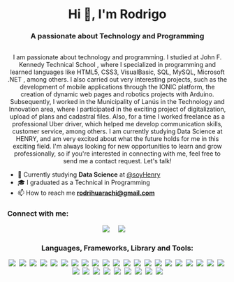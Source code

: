 <h1 align="center">Hi 👋, I'm Rodrigo</h1>
<h3 align="center">A passionate about Technology and Programming</h3>


<p align="left"> <a href="https://twitter.com/" target="blank">
<img src="https://img.shields.io/twitter/follow/?logo=twitter&style=for-the-badge" alt="" /></a> </p>

<p align="center"> 
I am passionate about technology and programming. I studied at John F. Kennedy Technical School , where I specialized in programming and learned languages ​​like HTML5, CSS3, VisualBasic, SQL, MySQL, Microsoft .NET , among others. I also carried out very interesting projects, such as the development of mobile applications through the IONIC platform, the creation of dynamic web pages and robotics projects with Arduino.
Subsequently, I worked in the Municipality of Lanús in the Technology and Innovation area, where I participated in the exciting project of digitalization, upload of plans and cadastral files.
Also, for a time I worked freelance as a professional Uber driver, which helped me develop communication skills, customer service, among others.
I am currently studying Data Science at HENRY, and am very excited about what the future holds for me in this exciting field.
I'm always looking for new opportunities to learn and grow professionally, so if you're interested in connecting with me, feel free to send me a contact request. Let's talk!
</p>

- 🌱 Currently studying **Data Science** at <a href="https://github.com/soyHenry">@soyHenry</a>
- 🎓 I graduated as a Technical in Programming
- 📫 How to reach me **rodrihuarachi@gmail.com**

<!-- Redes Sociales -->
<h3 align="left">Connect with me:</h3>
<p align='center'>
  <a href="https://www.linkedin.com/in/rodrigohuarachi"><img src="https://img.shields.io/badge/linkedin-%230077B5.svg?&style=for-the-badge&logo=linkedin&logoColor=white" /></a>&nbsp;&nbsp;&nbsp;&nbsp;
  <a href="https://www.instagram.com/rodrihuarachi"><img src="https://img.shields.io/badge/Instagram-E4405F?style=for-the-badge&logo=instagram&logoColor=white" /></a>&nbsp;&nbsp;&nbsp;&nbsp;
</p>
  
<!-- Lenguages and Tools -->
<h3 align="center">Languages, Frameworks, Library and Tools:</h3>

<div align='center'>
  <img src="https://img.shields.io/badge/Tableau-E97627?style=for-the-badge&logo=Tableau&logoColor=white" />&nbsp;
  <img src="https://img.shields.io/badge/TensorFlow-FF6F00?style=for-the-badge&logo=TensorFlow&logoColor=white" />&nbsp;
  <img src="https://img.shields.io/badge/Python-FFD43B?style=for-the-badge&logo=python&logoColor=blue" />&nbsp;
  <img src="https://img.shields.io/badge/CSS3-1572B6?style=for-the-badge&logo=css3&logoColor=white" />&nbsp;
  <img src="https://img.shields.io/badge/HTML5-E34F26?style=for-the-badge&logo=html5&logoColor=white" />&nbsp;
  <img src="https://img.shields.io/badge/Numpy-777BB4?style=for-the-badge&logo=numpy&logoColor=white" />&nbsp;
  <img src="https://img.shields.io/badge/Pandas-2C2D72?style=for-the-badge&logo=pandas&logoColor=white" />&nbsp;
  <img src="https://img.shields.io/badge/Python-FFD43B?style=for-the-badge&logo=python&logoColor=blue" />&nbsp;
  <img src=" https://img.shields.io/badge/Azure-0089D6?style=for-the-badge&logo=microsoft-azure&logoColor=white" />&nbsp;
  <img src="https://img.shields.io/badge/MongoDB-4EA94B?style=for-the-badge&logo=mongodb&logoColor=white" />&nbsp;
  <img src="https://img.shields.io/badge/MySQL-005C84?style=for-the-badge&logo=mysql&logoColor=white" />&nbsp;
  <img src="https://img.shields.io/badge/PostgreSQL-316192?style=for-the-badge&logo=postgresql&logoColor=white" />&nbsp;
  <img src="https://img.shields.io/badge/.NET-512BD4?style=for-the-badge&logo=dotnet&logoColor=white" />&nbsp;
  <img src="https://img.shields.io/badge/Apache_Spark-FFFFFF?style=for-the-badge&logo=apachespark&logoColor=#E35A16" />&nbsp;
  <img src="https://img.shields.io/badge/Docker-2CA5E0?style=for-the-badge&logo=docker&logoColor=white" />&nbsp;
  <img src="https://img.shields.io/badge/Jupyter-F37626.svg?&style=for-the-badge&logo=Jupyter&logoColor=white" />&nbsp;
  <img src="https://img.shields.io/badge/PowerBI-F2C811?style=for-the-badge&logo=Power%20BI&logoColor=white" />&nbsp;
  <img src="https://img.shields.io/badge/Arduino_IDE-00979D?style=for-the-badge&logo=arduino&logoColor=white" />&nbsp;
  <img src="https://img.shields.io/badge/Visual_Studio-5C2D91?style=for-the-badge&logo=visual%20studio&logoColor=white" />&nbsp;
  <img src="https://img.shields.io/badge/VSCode-0078D4?style=for-the-badge&logo=visual%20studio%20code&logoColor=white" />&nbsp;
  <img src="https://img.shields.io/badge/IntelliJ_IDEA-000000.svg?style=for-the-badge&logo=intellij-idea&logoColor=white" />&nbsp;
  <img src="https://img.shields.io/badge/Ionic-3880FF?style=for-the-badge&logo=ionic&logoColor=white" />&nbsp;
  <img src="https://img.shields.io/badge/Microsoft_Excel-217346?style=for-the-badge&logo=microsoft-excel&logoColor=white" />&nbsp;
  <img src="https://img.shields.io/badge/Ubuntu-E95420?style=for-the-badge&logo=ubuntu&logoColor=white" />&nbsp;
  <img src="https://img.shields.io/badge/VirtualBox-21416b?style=for-the-badge&logo=VirtualBox&logoColor=white" />&nbsp;
  <img src="https://img.shields.io/badge/VMware-231f20?style=for-the-badge&logo=VMware&logoColor=white" />&nbsp;
  <img src="https://img.shields.io/badge/Linux-FCC624?style=for-the-badge&logo=linux&logoColor=black" />&nbsp;
  <img src="https://img.shields.io/badge/Colab-F9AB00?style=for-the-badge&logo=googlecolab&color=525252" />&nbsp;
  <img src="https://img.shields.io/badge/Microsoft%20SQL%20Server-CC2927?style=for-the-badge&logo=microsoft%20sql%20server&logoColor=white" />&nbsp;
  <img src="https://img.shields.io/badge/Plotly-239120?style=for-the-badge&logo=plotly&logoColor=white" />
  
</div>

<!-- Esto son cuadros de estadisticas de Github -->
<!-- <br>-->
<!-- <br>-->
<!-- <p align='center'><img  src="https://github-readme-stats.vercel.app/api/top-langs/?username=rodrihuarachi&theme=dark"alt="rodrihuarachi" /></p>-->


<!-- <p><img align="left" src="https://github-readme-stats.vercel.app/api/top-langs?username=rodrihuarachi&show_icons=true&&theme=dark#gh-dark-mode-only&locale=en&layout=compact" alt="rodrihuarachi" /></p>

<p>&nbsp;<img align="center" src="https://github-readme-stats.vercel.app/api?username=rodrihuarachi&show_icons=true&&theme=dark#gh-dark-mode-only&locale=en" alt="rodrihuarachi" /></p> -->
